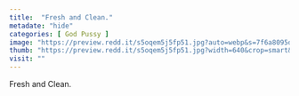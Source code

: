 ```yaml
---
title:  "Fresh and Clean."
metadate: "hide"
categories: [ God Pussy ]
image: "https://preview.redd.it/s5oqem5j5fp51.jpg?auto=webp&s=7f6a8095d4fd3159173d8a5b2757bd2969aa42a4"
thumb: "https://preview.redd.it/s5oqem5j5fp51.jpg?width=640&crop=smart&auto=webp&s=ba1ddbfb09774ca679e2fedb35ac26752b531eb6"
visit: ""
---
```

Fresh and Clean.
